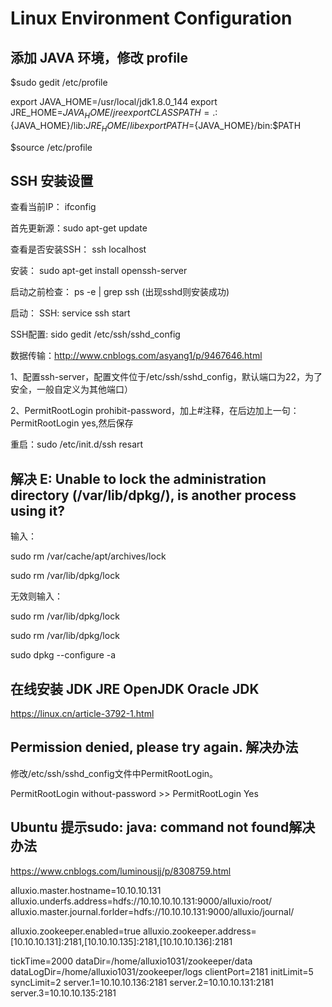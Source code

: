 ﻿# Linux Environment Configuration

## 添加 JAVA 环境，修改 profile

$sudo gedit /etc/profile

export JAVA_HOME=/usr/local/jdk1.8.0_144
export JRE_HOME=${JAVA_HOME}/jre
export CLASSPATH=.:${JAVA_HOME}/lib:${JRE_HOME}/lib
export PATH=${JAVA_HOME}/bin:$PATH

$source /etc/profile



## SSH 安装设置

查看当前IP： ifconfig

首先更新源：sudo apt-get update

查看是否安装SSH： ssh localhost

安装： sudo apt-get install openssh-server

启动之前检查： ps -e | grep ssh (出现sshd则安装成功)

启动： SSH:  service ssh start

SSH配置:   sido  gedit /etc/ssh/sshd_config 

数据传输：http://www.cnblogs.com/asyang1/p/9467646.html

1、配置ssh-server，配置文件位于/etc/ssh/sshd_config，默认端口为22，为了安全，一般自定义为其他端口）

2、PermitRootLogin prohibit-password，加上#注释，在后边加上一句：PermitRootLogin  yes,然后保存

重启：sudo /etc/init.d/ssh resart

## 解决 E: Unable to lock the administration directory (/var/lib/dpkg/), is another process using it?

输入：

sudo rm /var/cache/apt/archives/lock

sudo rm /var/lib/dpkg/lock

无效则输入：

sudo rm /var/lib/dpkg/lock

sudo rm /var/lib/dpkg/lock

sudo dpkg --configure -a

## 在线安装 JDK JRE OpenJDK Oracle JDK

https://linux.cn/article-3792-1.html

## Permission denied, please try again. 解决办法

修改/etc/ssh/sshd_config文件中PermitRootLogin。

PermitRootLogin without-password >> PermitRootLogin Yes   

## Ubuntu 提示sudo: java: command not found解决办法     
https://www.cnblogs.com/luminousjj/p/8308759.html


alluxio.master.hostname=10.10.10.131
alluxio.underfs.address=hdfs://10.10.10.10.131:9000/alluxio/root/
alluxio.master.journal.forlder=hdfs://10.10.10.131:9000/alluxio/journal/

alluxio.zookeeper.enabled=true
alluxio.zookeeper.address=[10.10.10.131]:2181,[10.10.10.135]:2181,[10.10.10.136]:2181


tickTime=2000
dataDir=/home/alluxio1031/zookeeper/data
dataLogDir=/home/alluxio1031/zookeeper/logs
clientPort=2181
initLimit=5
syncLimit=2
server.1=10.10.10.136:2181
server.2=10.10.10.131:2181
server.3=10.10.10.135:2181

